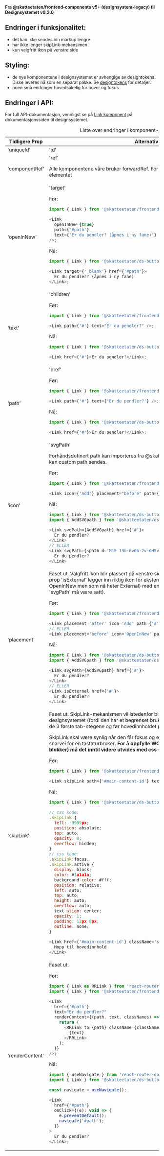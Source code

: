**Fra @skatteetaten/frontend-components v5+ (designsystem-legacy) til Designsystemet v0.2.0**

## Endringer i funksjonalitet:

- det kan ikke sendes inn markup lengre
- har ikke lenger skipLink-mekansimen
- kun valgfritt ikon på venstre side

## Styling:

- de nye komponentene i designsystemet er avhengige av designtokens. Disse leveres nå som en separat pakke. Se [designtokens](#section-designtokens-deprecated) for detaljer.
- noen små endringer hovedsakelig for hover og fokus

## Endringer i API:

For full API-dokumentasjon, vennligst se på [Link komponent](https://www.skatteetaten.no/stilogtone/designsystemet/komponenter/link/) på dokumentasjonssiden til designsystemet.

<div class="migration-tabell">
<table>
<caption>Liste over endringer i komponent-api'et</caption>
<thead><tr><th>Tidligere Prop</th><th>Alternativ</th></tr></thead>
<tbody>
<tr>
<td>'uniqueId'</td>
<td>'id'</td>
</tr>
<tr>
<td>'componentRef'</td>
<td>
'ref'

Alle komponentene våre bruker forwardRef. For komponent sendes ref til &lt;a&gt;-elementet

</td>
</tr>
<tr>
<td>'openInNew'</td>
<td>'target'

Før:

```javascript static
import { Link } from '@skatteetaten/frontend-components/Link';

<Link
  openInNew={true}
  path={'#path'}
  text={'Er du pendler? (åpnes i ny fane)'}
/>;
```

Nå:

```js static
import { Link } from '@skatteetaten/ds-buttons';

<Link target={'_blank'} href={'#path'}>
  Er du pendler? (åpnes i ny fane)
</Link>;
```

</td>
</tr>
<tr>
<td>'text'</td>
<td>
'children'

Før:

```javascript static
import { Link } from '@skatteetaten/frontend-components/Link';

<Link path={'#'} text="Er du pendler?" />;
```

Nå:

```js static
import { Link } from '@skatteetaten/ds-buttons';

<Link href={'#'}>Er du pendler?</Link>;
```

</td>
</tr>
<tr>
<td>'path'</td>
<td>
'href'

Før:

```javascript static
import { Link } from '@skatteetaten/frontend-components/Link';

<Link path={'#'} text={'Er du pendler?'} />;
```

Nå:

```js static
import { Link } from '@skatteetaten/ds-buttons';

<Link href={'#'}>Er du pendler?</Link>;
```

</td>
</tr>
<tr>
<td>'icon'</td>
<td>
'svgPath'

Forhåndsdefinert path kan importeres fra @skatteetaten/ds-icons pakke. Alternativt kan custom path sendes.

Før:

```javascript static
import { Link } from '@skatteetaten/frontend-components/Link';

<Link icon={'Add'} placement="before" path={'#'} text={'Er du pendler?'} />;
```

Nå:

```js static
import { Link } from '@skatteetaten/ds-buttons';
import { AddSVGpath } from '@skatteetaten/ds-icons';

<Link svgPath={AddSVGpath} href={'#'}>
  Er du pendler?
</Link>
// ELLER
<Link svgPath={<path d='M19 13h-6v6h-2v-6H5v-2h6V5h2v6h6v2Z' />} href={'#'}>
  Er du pendler?
</Link>
```

</td>
</tr>
<tr>
<td>'placement'</td>
<td>
Faset ut. Valgfritt ikon blir plassert på venstre side av lenketeksten. Mens bruk av prop 'isExternal' legger inn riktig ikon for 
eksterne sider (som tidligere het OpenInNew men som nå heter External) med en plassering på høyre side (uten at 'svgPath' må være satt).

Før:

```javascript static
import { Link } from '@skatteetaten/frontend-components/Link';

<Link placement='after' icon='Add' path={'#'} text={'Er du pendler?'}/>
// ELLER
<Link placement='before' icon='OpenInNew' path={'#'} text={'Er du pendler?'}/>
```

Nå:

```js static
import { Link } from '@skatteetaten/ds-buttons';
import { AddSVGpath } from '@skatteetaten/ds-icons';

<Link svgPath={AddSVGpath} href={'#'}>
  Er du pendler?
</Link>
// ELLER
<Link isExternal href={'#'}>
  Er du pendler?
</Link>
```

</td>
</tr>
<tr>
<td>'skipLink'</td>
<td>
Faset ut. SkipLink-mekanismen vil istedenfor bli en del av TopBanner i det nye designsystemet (fordi den har et begrenset 
bruksområde hvor den skal ligge blant de 3 første tab-stegene og før hovedinnholdet på nettsiden).

SkipLink skal være synlig når den får fokus og er først og fremst ment som en snarvei for en tastaturbruker. <strong>For
å oppfylle WCAG-kravet 2.4.1 (Hoppe over blokker) må det inntil videre utvides med css-regler for dette slik som under Nå.</strong>

Før:

```javascript static
import { Link } from '@skatteetaten/frontend-components/Link';

<Link skipLink path={'#main-content-id'} text={'Hopp til hovedinnhold'} />;
```

Nå:

```js static
import { Link } from '@skatteetaten/ds-buttons';

// css kode:
.skipLink {
  left: -9999px;
  position: absolute;
  top: auto;
  opacity: 0;
  overflow: hidden;
}
// css kode:
.skipLink:focus,
.skipLink:active {
  display: block;
  color: #1a1a1a;
  background-color: #fff;
  position: relative;
  left: auto;
  top: auto;
  height: auto;
  overflow: auto;
  text-align: center;
  opacity: 1;
  padding: 12px 8px;
  outline: none;
}

<Link href={'#main-content-id'} className='skipLink'>
  Hopp til hovedinnhold
</Link>
```

</td>
</tr>
<tr>
<td>'renderContent'</td>
<td>
Faset ut.

Før:

```javascript static
import { Link as RRLink } from 'react-router-dom';
import { Link } from '@skatteetaten/frontend-components/Link';

<Link
  href={'#path'}
  text="Er du pendler?"
  renderContent={(path, text, classNames) => {
    return (
      <RRLink to={path} className={classNames}>
        {text}
      </RRLink>
    );
  }}
/>;
```

Nå:

```js static
import { useNavigate } from 'react-router-dom';
import { Link } from '@skatteetaten/ds-buttons';

const navigate = useNavigate();

<Link
  href={'#path'}
  onClick={(e): void => {
    e.preventDefault();
    navigate('#path');
  }}
>
  Er du pendler?
</Link>;
```

</td>
</tr>
</tbody>
</table>
</div>
